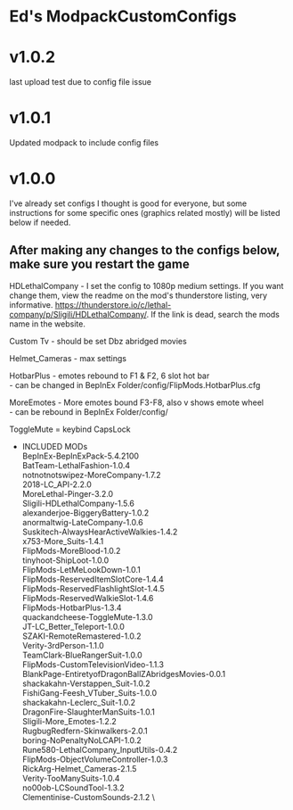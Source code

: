 # Ed's ModpackCustomConfigs

# v1.0.2
last upload test due to config file issue

# v1.0.1
 Updated modpack to include config files

# v1.0.0

 I've already set configs I thought is good for everyone, but some instructions for some specific ones (graphics related mostly) will be listed below if needed.

##  After making any changes to the configs below, make sure you restart the game ##
 HDLethalCompany - I set the config to 1080p medium settings. If you want change them, view the readme on the mod's thunderstore listing, very informative. https://thunderstore.io/c/lethal-company/p/Sligili/HDLethalCompany/. If the link is dead, search the mods name in the website.

 Custom Tv - should be set Dbz abridged movies

 Helmet_Cameras - max settings

 HotbarPlus - emotes rebound to F1 & F2, 6 slot hot bar \
    - can be changed in BepInEx Folder/config/FlipMods.HotbarPlus.cfg

 MoreEmotes - More emotes bound F3-F8, also v shows emote wheel \
    - can be rebound in BepInEx Folder/config/

 ToggleMute = keybind CapsLock

 - INCLUDED MODs \
BepInEx-BepInExPack-5.4.2100 \
BatTeam-LethalFashion-1.0.4 \
notnotnotswipez-MoreCompany-1.7.2 \
2018-LC_API-2.2.0 \
MoreLethal-Pinger-3.2.0 \
Sligili-HDLethalCompany-1.5.6 \
alexanderjoe-BiggeryBattery-1.0.2 \
anormaltwig-LateCompany-1.0.6 \
Suskitech-AlwaysHearActiveWalkies-1.4.2 \
x753-More_Suits-1.4.1 \
FlipMods-MoreBlood-1.0.2 \
tinyhoot-ShipLoot-1.0.0 \
FlipMods-LetMeLookDown-1.0.1 \
FlipMods-ReservedItemSlotCore-1.4.4 \
FlipMods-ReservedFlashlightSlot-1.4.5 \
FlipMods-ReservedWalkieSlot-1.4.6 \
FlipMods-HotbarPlus-1.3.4 \
quackandcheese-ToggleMute-1.3.0 \
JT-LC_Better_Teleport-1.0.0 \
SZAKI-RemoteRemastered-1.0.2 \
Verity-3rdPerson-1.1.0 \
TeamClark-BlueRangerSuit-1.0.0 \
FlipMods-CustomTelevisionVideo-1.1.3 \
BlankPage-EntiretyofDragonBallZAbridgesMovies-0.0.1 \
shackakahn-Verstappen_Suit-1.0.2 \
FishiGang-Feesh_VTuber_Suits-1.0.0 \
shackakahn-Leclerc_Suit-1.0.2 \
DragonFire-SlaughterManSuits-1.0.1 \
Sligili-More_Emotes-1.2.2 \
RugbugRedfern-Skinwalkers-2.0.1 \
boring-NoPenaltyNoLCAPI-1.0.2 \
Rune580-LethalCompany_InputUtils-0.4.2 \
FlipMods-ObjectVolumeController-1.0.3 \
RickArg-Helmet_Cameras-2.1.5 \
Verity-TooManySuits-1.0.4 \
no00ob-LCSoundTool-1.3.2 \
Clementinise-CustomSounds-2.1.2 \
